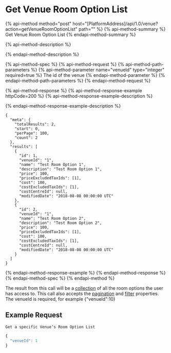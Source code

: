 # Get Venue Room Option List

{% api-method method="post" host="\[PlatformAddress\]/api/1.0/venue?action=getVenueRoomOptionList" path="" %}
{% api-method-summary %}
Get Venue Room Option List 
{% endapi-method-summary %}

{% api-method-description %}

{% endapi-method-description %}

{% api-method-spec %}
{% api-method-request %}
{% api-method-path-parameters %}
{% api-method-parameter name="venueId" type="integer" required=true %}
The id of the venue
{% endapi-method-parameter %}
{% endapi-method-path-parameters %}
{% endapi-method-request %}

{% api-method-response %}
{% api-method-response-example httpCode=200 %}
{% api-method-response-example-description %}

{% endapi-method-response-example-description %}

```
{
  "meta": {
    "totalResults": 2,
    "start": 0,
    "perPage": 100,
    "count": 2
  },
  "results": [
    {
      "id": 1,
      "venueId": "1",
      "name": "Test Room Option 1",
      "description": "Test Room Option 1",
      "price": 100,
      "priceExcludedTaxIds": [1],
      "cost": 100,
      "costExcludedTaxIds": [1],
      "costCentreId": null,
      "modifiedDate": "2018-08-08 00:00:00 UTC"
    },
    {
      "id": 2,
      "venueId": "1",
      "name": "Test Room Option 2",
      "description": "Test Room Option 2",
      "price": 100,
      "priceExcludedTaxIds": [1],
      "cost": 100,
      "costExcludedTaxIds": [1],
      "costCentreId": null,
      "modifiedDate": "2018-08-08 00:00:00 UTC"
    }
  ]
}
```
{% endapi-method-response-example %}
{% endapi-method-response %}
{% endapi-method-spec %}
{% endapi-method %}

The result from this call will be a [collection](../getting-started/interpreting-the-response/collections.md) of all the room options the user has access to. This call also accepts the [pagination](../getting-started/interpreting-the-response/pagination.md) and [filter](../getting-started/interpreting-the-response/filtering.md) properties. The venueId is required, for example {"venueId":10}

## Example Request

`Get a specific Venue’s Room Option List`

```javascript
{
  "venueId": 1
}
```

